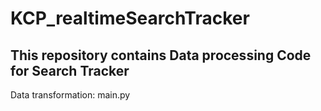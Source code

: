 # KCP_realtimeSearchTracker
## This repository contains Data processing Code for Search Tracker 
Data transformation: main.py
